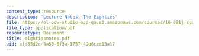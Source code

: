 ```yaml
---
content_type: resource
description: 'Lecture Notes: The Eighties'
file: https://ol-ocw-studio-app-qa.s3.amazonaws.com/courses/16-891j-space-policy-seminar-spring-2003/efd85d2c8a506f3a175749a6cee13a17_eightiesnotes.pdf
file_type: application/pdf
resourcetype: Document
title: eightiesnotes.pdf
uid: efd85d2c-8a50-6f3a-1757-49a6cee13a17
---
```

